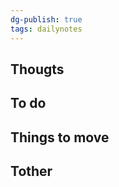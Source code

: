 ```yaml
---
dg-publish: true
tags: dailynotes 
---
```

## Thougts



## To do



## Things to move



## Tother



